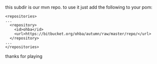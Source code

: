 this subdir is our mvn repo. to use it just add the following to your pom:

```
<repositories>
...
  <repository>
    <id>ohba</id>
    <url>https://bitbucket.org/ohba/autumn/raw/master/repo/</url>
  </repository>
...
</repositories>
```

thanks for playing

